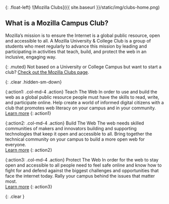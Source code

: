 {: .float-left}
![Mozilla Clubs]({{ site.baseurl }}/static/img/clubs-home.png)


## What is a Mozilla Campus Club?

Mozilla’s mission is to ensure the Internet is a global public resource, open and accessible to all.
A Mozilla University & College Club is a group of students who meet regularly to advance this mission by leading and participating in activities that teach, build, and protect the web in an inclusive, engaging way.

{: .muted}
Not based on a University or College Campus but want to start a club? [Check out the Mozilla Clubs page](https://learning.mozilla.org/clubs).

{: .clear .hidden-sm-down}
&nbsp;

{:action1: .col-md-4 .action}
<span>Teach The Web</span>
In order to use and build the web as a global public resource people must have the skills to read, write, and participate online. Help create a world of informed digital citizens with a club that promotes web literacy on your campus and in your community.
<br><a class="btn btn-primary btn-sm" href="{{ site.baseurl }}/activities/" role="button">Learn more</a>
{: action1}

{:action2: .col-md-4 .action}
<span>Build The Web</span>
The web needs skilled communities of makers and innovators building and supporting technologies that keep it open and accessible to all. Bring together the technical community on your campus to build a more open web for everyone.
<br><a class="btn btn-primary btn-sm" href="{{ site.baseurl }}/activities/" role="button">Learn more</a>
{: action2}

{:action3: .col-md-4 .action}
<span>Protect The Web</span>
In order for the web to stay open and accessible to all people need to feel safe online and know how to fight for and defend against the biggest challenges and opportunities that face the internet today. Rally your campus behind the issues that matter most.
<br><a class="btn btn-primary btn-sm" href="{{ site.baseurl }}/activities/" role="button">Learn more</a>
{: action3}

{: .clear }
&nbsp;

